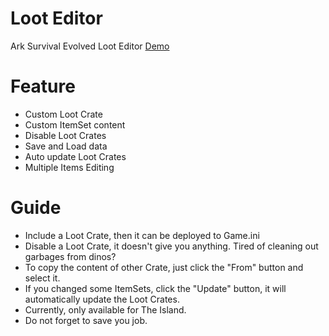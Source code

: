 # Loot Editor

Ark Survival Evolved Loot Editor [Demo](https://googee.github.io/Loot/dist)

# Feature

- Custom Loot Crate
- Custom ItemSet content
- Disable Loot Crates
- Save and Load data
- Auto update Loot Crates
- Multiple Items Editing

# Guide

- Include a Loot Crate, then it can be deployed to Game.ini
- Disable a Loot Crate, it doesn't give you anything. Tired of cleaning out garbages from dinos? 
- To copy the content of other Crate, just click the "From" button and select it.
- If you changed some ItemSets, click the "Update" button, it will automatically update the Loot Crates.
- Currently, only available for The Island.
- Do not forget to save you job.
